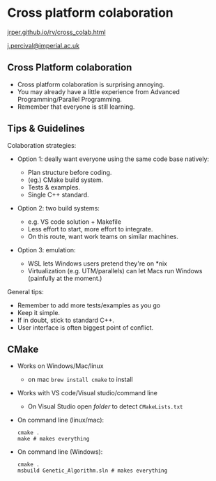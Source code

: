 # Cross platform colaboration

[jrper.github.io/rv/cross_colab.html](http://jrper.github.io/rv/cross_colab.html)

j.percival@imperial.ac.uk


## Cross Platform colaboration

- Cross platform colaboration is surprising annoying.
- You may already have a little experience from Advanced Programming/Parallel Programming.
- Remember that everyone is still learning.


## Tips & Guidelines

Colaboration strategies:

- Option 1: deally want everyone using the same code base natively:
  - Plan structure before coding.
  - (eg.) CMake build system.
  - Tests & examples.
  - Single C++ standard.


- Option 2: two build systems:
  - e.g. VS code solution + Makefile
  - Less effort to start, more effort to integrate.
  - On this route, want work teams on similar machines.


- Option 3: emulation:
  - WSL lets Windows users pretend they're on *nix
  - Virtualization (e.g. UTM/parallels) can let Macs run Windows (painfully at the moment.)


General tips:
- Remember to add more tests/examples as you go
- Keep it simple.
- If in doubt, stick to standard C++.
- User interface is often biggest point of conflict.



## CMake

- Works on Windows/Mac/linux
   - on mac `brew install cmake` to install
- Works with VS code/Visual studio/command line
  - On Visual Studio open _folder_ to detect `CMakeLists.txt`


- On command line (linux/mac):
    ```
    cmake .
    make # makes everything
    ```
- On command line (Windows):
    ```
    cmake .
    msbuild Genetic_Algorithm.sln # makes everything
    ```


